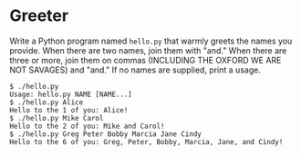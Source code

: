# Greeter

Write a Python program named `hello.py` that warmly greets the names you provide.  When there are two names, join them with "and."  When there are three or more, join them on commas (INCLUDING THE OXFORD WE ARE NOT SAVAGES) and "and." If no names are supplied, print a usage.

````
$ ./hello.py
Usage: hello.py NAME [NAME...]
$ ./hello.py Alice
Hello to the 1 of you: Alice!
$ ./hello.py Mike Carol
Hello to the 2 of you: Mike and Carol!
$ ./hello.py Greg Peter Bobby Marcia Jane Cindy
Hello to the 6 of you: Greg, Peter, Bobby, Marcia, Jane, and Cindy!
````
